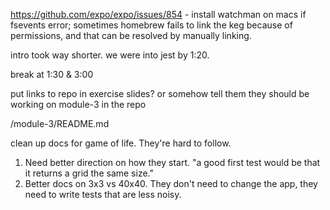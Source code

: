 https://github.com/expo/expo/issues/854 - install watchman on macs if fsevents error; sometimes homebrew fails to link the keg because of permissions, and that can be resolved by manually linking.

intro took way shorter. we were into jest by 1:20.

break at 1:30 & 3:00

put links to repo in exercise slides? or somehow tell them they should be working on module-3 in the repo

/module-3/README.md

clean up docs for game of life. They're hard to follow.
1. Need better direction on how they start. "a good first test would be that it returns a grid the same size."
2. Better docs on 3x3 vs 40x40. They don't need to change the app, they need to write tests that are less noisy.
